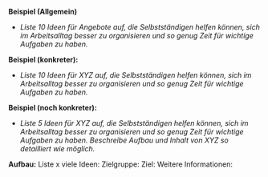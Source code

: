 **Beispiel (Allgemein)**
- *Liste 10 Ideen für Angebote auf, die Selbstständigen helfen können, sich im Arbeitsalltag besser zu organisieren und so genug Zeit für wichtige Aufgaben zu haben.*

**Beispiel (konkreter):**
- *Liste 10 Ideen für XYZ auf, die Selbstständigen helfen können, sich im Arbeitsalltag besser zu organisieren und so genug Zeit für wichtige Aufgaben zu haben.*

**Beispiel (noch konkreter):**
- *Liste 5 Ideen für XYZ auf, die Selbstständigen helfen können, sich im Arbeitsalltag besser zu organisieren und so genug Zeit für wichtige Aufgaben zu haben.
	Beschreibe Aufbau und Inhalt von XYZ so detailliert wie möglich.*

**Aufbau:**
Liste x viele Ideen:
Zielgruppe:
Ziel:
Weitere Informationen: